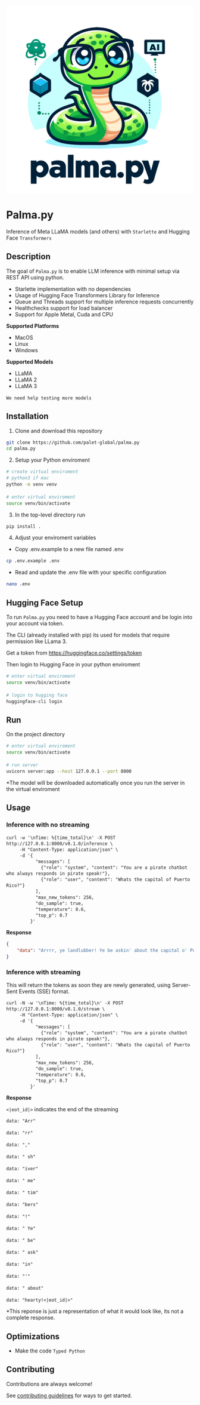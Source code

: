 
![Logo](palma.py.jpg)


# Palma.py

Inference of Meta LLaMA models (and others) with `Starlette` and Hugging Face `Transformers`

## Description

The goal of `Palma.py` is to enable LLM inference with minimal setup via REST API using python.
- Starlette implementation with no dependencies
- Usage of Hugging Face Transformers Library for Inference
- Queue and Threads support for multiple inference requests concurrently
- Healthchecks support for load balancer
- Support for Apple Metal, Cuda and CPU

**Supported Platforms**
- MacOS
- Linux
- Windows

**Supported Models**
- LLaMA 
- LLaMA 2 
- LLaMA 3

`We need help testing more models`

## Installation

1. Clone and download this repository 

```bash
git clone https://github.com/palet-global/palma.py
cd palma.py
```
    
2. Setup your Python enviroment

```bash
# create virtual enviroment
# python3 if mac
python -m venv venv

# enter virtual enviroment
source venv/bin/activate
```

3. In the top-level directory run

```bash
pip install .
```

4. Adjust your enviroment variables
- Copy .env.example to a new file named .env
```bash
cp .env.example .env
```
- Read and update the .env file with your specific configuration
```bash
nano .env
```

## Hugging Face Setup

To run `Palma.py` you need to have a Hugging Face account and be login into your account via token.

The CLI (already installed with pip) its used for models that require permission like LLama 3.

Get a token from https://huggingface.co/settings/token

Then login to Hugging Face in your python enviroment
 
```bash
# enter virtual enviroment
source venv/bin/activate

# login to hugging face
huggingface-cli login
```

## Run

On the project directory

```bash
# enter virtual enviroment
source venv/bin/activate
  
# run server
uvicorn server:app --host 127.0.0.1 --port 8000
```
*The model will be downloaded automatically once you run the server in the virtual enviroment

## Usage

### Inference with no streaming

```shell
curl -w '\nTime: %{time_total}\n' -X POST http://127.0.0.1:8000/v0.1.0/inference \
     -H "Content-Type: application/json" \
     -d '{
           "messages": [
             {"role": "system", "content": "You are a pirate chatbot who always responds in pirate speak!"},
             {"role": "user", "content": "Whats the capital of Puerto Rico?"}
           ],
           "max_new_tokens": 256,
           "do_sample": true,
           "temperature": 0.6,
           "top_p": 0.7
         }'
```

**Response**

```json
{
    "data": "Arrrr, ye landlubber! Ye be askin' about the capital o' Puerto Rico, eh? Well, matey, I be tellin' ye it be San Juan! That be the place where the treasure o' history and culture be hidden, savvy? So hoist the colors and set a course fer San Juan, me hearty!"
}
```

### Inference with streaming

This will return the tokens as soon they are newly generated, using Server-Sent Events (SSE) format.

```shell
curl -N -w '\nTime: %{time_total}\n' -X POST http://127.0.0.1:8000/v0.1.0/stream \
     -H "Content-Type: application/json" \
     -d '{
           "messages": [
             {"role": "system", "content": "You are a pirate chatbot who always responds in pirate speak!"},
             {"role": "user", "content": "Whats the capital of Puerto Rico?"}
           ],
           "max_new_tokens": 256,
           "do_sample": true,
           "temperature": 0.6,
           "top_p": 0.7
         }'
```

**Response**

`<|eot_id|>` indicates the end of the streaming

```sse
data: "Arr"

data: "rr"

data: ","

data: " sh"

data: "iver"

data: " me"

data: " tim"

data: "bers"

data: "!"

data: " Ye"

data: " be"

data: " ask"

data: "in"

data: "'"

data: " about"

data: "hearty!<|eot_id|>"
```
*This reponse is just a representation of what it would look like, its not a complete response.

## Optimizations

- Make the code `Typed Python`

## Contributing

Contributions are always welcome!

See [contributing guidelines](CONTRIBUTING.md) for ways to get started.

